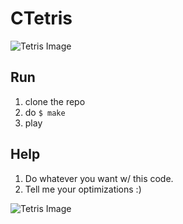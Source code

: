 # CTetris

![Tetris Image](https://external-content.duckduckgo.com/iu/?u=http%3A%2F%2Fassets.stickpng.com%2Fthumbs%2F580b57fcd9996e24bc43c344.png&f=1&nofb=1)


## Run

1. clone the repo
2. do ```$ make```
3. play

## Help

1. Do whatever you want w/ this code.
2. Tell me your optimizations :)

![Tetris Image](https://external-content.duckduckgo.com/iu/?u=https%3A%2F%2Fimages.launchbox-app.com%2F961e92b6-06af-4e62-ac7a-2f97adbceddf.png&f=1&nofb=1)
